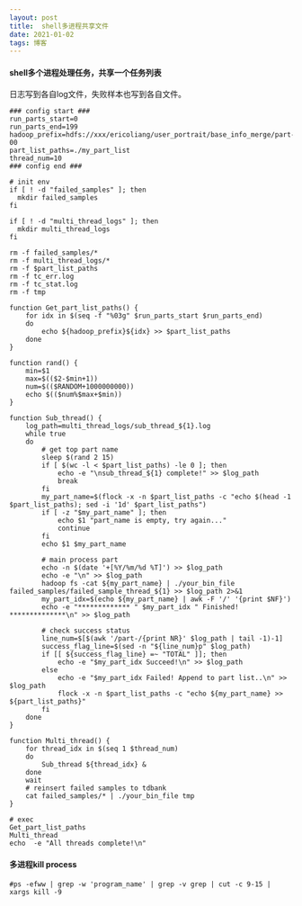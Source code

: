 ```yaml
---
layout: post
title:  shell多进程共享文件
date: 2021-01-02
tags: 博客
---
```


#### shell多个进程处理任务，共享一个任务列表

日志写到各自log文件，失败样本也写到各自文件。


	### config start ###
	run_parts_start=0
	run_parts_end=199
	hadoop_prefix=hdfs://xxx/ericoliang/user_portrait/base_info_merge/part-00
	part_list_paths=./my_part_list
	thread_num=10
	### config end ###
	
	# init env
	if [ ! -d "failed_samples" ]; then
	  mkdir failed_samples
	fi
	
	if [ ! -d "multi_thread_logs" ]; then
	  mkdir multi_thread_logs
	fi
	
	rm -f failed_samples/*
	rm -f multi_thread_logs/*
	rm -f $part_list_paths
	rm -f tc_err.log
	rm -f tc_stat.log
	rm -f tmp
	
	function Get_part_list_paths() {
	    for idx in $(seq -f "%03g" $run_parts_start $run_parts_end)
	    do
	        echo ${hadoop_prefix}${idx} >> $part_list_paths
	    done
	}
	
	function rand() {
	    min=$1
	    max=$(($2-$min+1))
	    num=$(($RANDOM+1000000000))
	    echo $(($num%$max+$min))
	}
	
	function Sub_thread() {
	    log_path=multi_thread_logs/sub_thread_${1}.log
	    while true
	    do
	        # get top part name
	        sleep $(rand 2 15) 
	        if [ $(wc -l < $part_list_paths) -le 0 ]; then
	            echo -e "\nsub_thread_${1} complete!" >> $log_path
	            break
	        fi 
	        my_part_name=$(flock -x -n $part_list_paths -c "echo $(head -1 $part_list_paths); sed -i '1d' $part_list_paths") 
	        if [ -z "$my_part_name" ]; then
	            echo $1 "part_name is empty, try again..."
	            continue
	        fi
	        echo $1 $my_part_name
	        
	        # main process part
	        echo -n $(date '+[%Y/%m/%d %T]') >> $log_path
	        echo -e "\n" >> $log_path
	        hadoop fs -cat ${my_part_name} | ./your_bin_file failed_samples/failed_sample_thread_${1} >> $log_path 2>&1
	        my_part_idx=$(echo ${my_part_name} | awk -F '/' '{print $NF}')
	        echo -e "************* " $my_part_idx " Finished! **************\n" >> $log_path
	        
	        # check success status
	        line_num=$[$(awk '/part-/{print NR}' $log_path | tail -1)-1]
	        success_flag_line=$(sed -n "${line_num}p" $log_path)
	        if [[ ${success_flag_line} =~ "TOTAL" ]]; then
	            echo -e "$my_part_idx Succeed!\n" >> $log_path
	        else
	            echo -e "$my_part_idx Failed! Append to part list..\n" >> $log_path
	            flock -x -n $part_list_paths -c "echo ${my_part_name} >> ${part_list_paths}"
	        fi
	    done
	}
	
	function Multi_thread() {
	    for thread_idx in $(seq 1 $thread_num)
	    do
	        Sub_thread ${thread_idx} &
	    done
	    wait
	    # reinsert failed samples to tdbank
	    cat failed_samples/* | ./your_bin_file tmp
	}
	
	# exec
	Get_part_list_paths
	Multi_thread
	echo  -e "All threads complete!\n"
	
		
	
#### 多进程kill process

	#ps -efww | grep -w 'program_name' | grep -v grep | cut -c 9-15 | xargs kill -9

   
    

